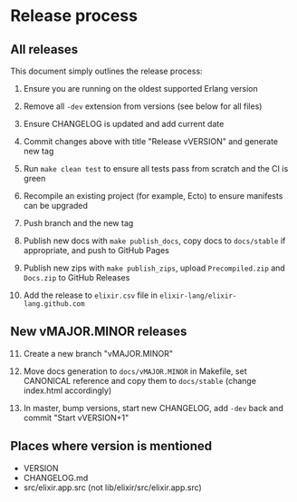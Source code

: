 # Release process

## All releases

This document simply outlines the release process:

1. Ensure you are running on the oldest supported Erlang version

2. Remove all `-dev` extension from versions (see below for all files)

3. Ensure CHANGELOG is updated and add current date

4. Commit changes above with title "Release vVERSION" and generate new tag

5. Run `make clean test` to ensure all tests pass from scratch and the CI is green

6. Recompile an existing project (for example, Ecto) to ensure manifests can be upgraded

7. Push branch and the new tag

8. Publish new docs with `make publish_docs`, copy docs to `docs/stable` if appropriate, and push to GitHub Pages

9. Publish new zips with `make publish_zips`, upload `Precompiled.zip` and `Docs.zip` to GitHub Releases

10. Add the release to `elixir.csv` file in `elixir-lang/elixir-lang.github.com`

## New vMAJOR.MINOR releases

11. Create a new branch "vMAJOR.MINOR"

12. Move docs generation to `docs/vMAJOR.MINOR` in Makefile, set CANONICAL reference and copy them to `docs/stable` (change index.html accordingly)

13. In master, bump versions, start new CHANGELOG, add `-dev` back and commit "Start vVERSION+1"

## Places where version is mentioned

* VERSION
* CHANGELOG.md
* src/elixir.app.src (not lib/elixir/src/elixir.app.src)
